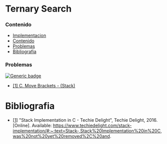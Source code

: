 # Ternary Search

### Contenido

* [Implementacion](#)
* [Contenido](#contenido)
* [Problemas](#problemas)
* [Bibliografia](#bibliografia)

### Problemas

[![Generic badge](https://img.shields.io/badge/CodeForces-Easy-green.svg)](https://codeforces.com/problemset)

* [[1] C. Move Brackets - (Stack)](https://codeforces.com/contest/1374/problem/C)

# Bibliografia

* [[1]](https://www.techiedelight.com/stack-implementation/#:~:text=Stack-,Stack%20Implementation%20in%20C,was%20not%20yet%20removed%2C%20and) "Stack Implementation in C - Techie Delight", Techie Delight, 2016. [Online]. Available: https://www.techiedelight.com/stack-implementation/#:~:text=Stack-,Stack%20Implementation%20in%20C,was%20not%20yet%20removed%2C%20and.